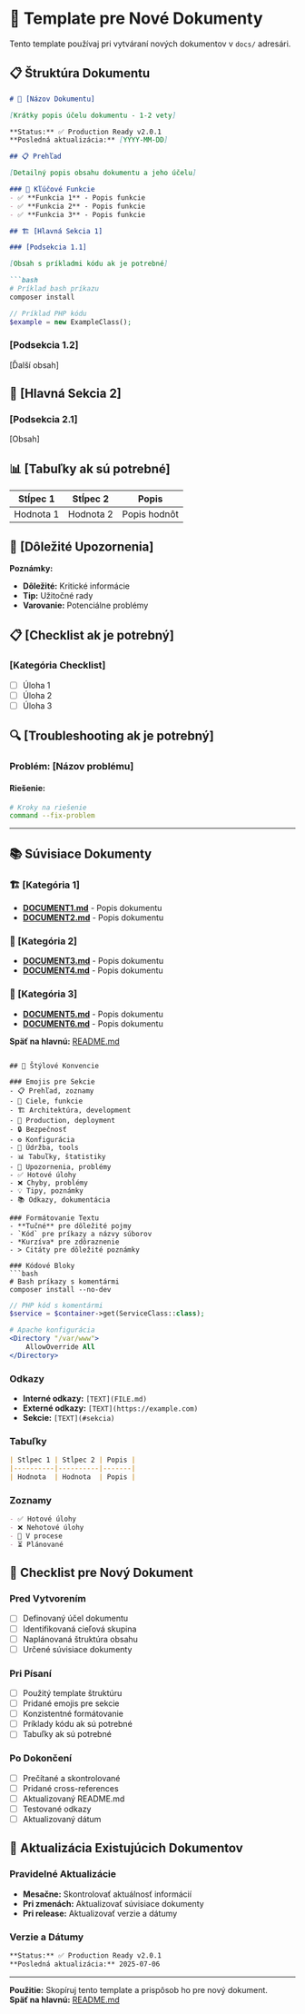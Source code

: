 # 📄 Template pre Nové Dokumenty

Tento template používaj pri vytváraní nových dokumentov v `docs/` adresári.

## 📋 Štruktúra Dokumentu

```markdown
# 🎯 [Názov Dokumentu]

[Krátky popis účelu dokumentu - 1-2 vety]

**Status:** ✅ Production Ready v2.0.1  
**Posledná aktualizácia:** [YYYY-MM-DD]

## 📋 Prehľad

[Detailný popis obsahu dokumentu a jeho účelu]

### 🎯 Kľúčové Funkcie
- ✅ **Funkcia 1** - Popis funkcie
- ✅ **Funkcia 2** - Popis funkcie
- ✅ **Funkcia 3** - Popis funkcie

## 🏗️ [Hlavná Sekcia 1]

### [Podsekcia 1.1]

[Obsah s príkladmi kódu ak je potrebné]

```bash
# Príklad bash príkazu
composer install
```

```php
// Príklad PHP kódu
$example = new ExampleClass();
```

### [Podsekcia 1.2]

[Ďalší obsah]

## 🔧 [Hlavná Sekcia 2]

### [Podsekcia 2.1]

[Obsah]

## 📊 [Tabuľky ak sú potrebné]

| Stĺpec 1 | Stĺpec 2 | Popis |
|----------|----------|-------|
| Hodnota 1 | Hodnota 2 | Popis hodnôt |

## 🚨 [Dôležité Upozornenia]

**Poznámky:**
- **Dôležité:** Kritické informácie
- **Tip:** Užitočné rady
- **Varovanie:** Potenciálne problémy

## 📋 [Checklist ak je potrebný]

### [Kategória Checklist]
- [ ] Úloha 1
- [ ] Úloha 2
- [ ] Úloha 3

## 🔍 [Troubleshooting ak je potrebný]

### Problém: [Názov problému]

#### Riešenie:
```bash
# Kroky na riešenie
command --fix-problem
```

---

## 📚 Súvisiace Dokumenty

### 🏗️ [Kategória 1]
- **[DOCUMENT1.md](DOCUMENT1.md)** - Popis dokumentu
- **[DOCUMENT2.md](DOCUMENT2.md)** - Popis dokumentu

### 🚀 [Kategória 2]
- **[DOCUMENT3.md](DOCUMENT3.md)** - Popis dokumentu
- **[DOCUMENT4.md](DOCUMENT4.md)** - Popis dokumentu

### 🔧 [Kategória 3]
- **[DOCUMENT5.md](DOCUMENT5.md)** - Popis dokumentu
- **[DOCUMENT6.md](DOCUMENT6.md)** - Popis dokumentu

**Späť na hlavnú:** [README.md](README.md)
```

## 🎨 Štýlové Konvencie

### Emojis pre Sekcie
- 📋 Prehľad, zoznamy
- 🎯 Ciele, funkcie
- 🏗️ Architektúra, development
- 🚀 Production, deployment
- 🔒 Bezpečnosť
- ⚙️ Konfigurácia
- 🔧 Údržba, tools
- 📊 Tabuľky, štatistiky
- 🚨 Upozornenia, problémy
- ✅ Hotové úlohy
- ❌ Chyby, problémy
- 💡 Tipy, poznámky
- 📚 Odkazy, dokumentácia

### Formátovanie Textu
- **Tučné** pre dôležité pojmy
- `Kód` pre príkazy a názvy súborov
- *Kurzíva* pre zdôraznenie
- > Citáty pre dôležité poznámky

### Kódové Bloky
```bash
# Bash príkazy s komentármi
composer install --no-dev
```

```php
// PHP kód s komentármi
$service = $container->get(ServiceClass::class);
```

```apache
# Apache konfigurácia
<Directory "/var/www">
    AllowOverride All
</Directory>
```

### Odkazy
- **Interné odkazy:** `[TEXT](FILE.md)` 
- **Externé odkazy:** `[TEXT](https://example.com)`
- **Sekcie:** `[TEXT](#sekcia)`

### Tabuľky
```markdown
| Stĺpec 1 | Stĺpec 2 | Popis |
|----------|----------|-------|
| Hodnota  | Hodnota  | Popis |
```

### Zoznamy
```markdown
- ✅ Hotové úlohy
- ❌ Nehotové úlohy
- 🔄 V procese
- ⏳ Plánované
```

## 📝 Checklist pre Nový Dokument

### Pred Vytvorením
- [ ] Definovaný účel dokumentu
- [ ] Identifikovaná cieľová skupina
- [ ] Naplánovaná štruktúra obsahu
- [ ] Určené súvisiace dokumenty

### Pri Písaní
- [ ] Použitý template štruktúru
- [ ] Pridané emojis pre sekcie
- [ ] Konzistentné formátovanie
- [ ] Príklady kódu ak sú potrebné
- [ ] Tabuľky ak sú potrebné

### Po Dokončení
- [ ] Prečítané a skontrolované
- [ ] Pridané cross-references
- [ ] Aktualizovaný README.md
- [ ] Testované odkazy
- [ ] Aktualizovaný dátum

## 🔄 Aktualizácia Existujúcich Dokumentov

### Pravidelné Aktualizácie
- **Mesačne:** Skontrolovať aktuálnosť informácií
- **Pri zmenách:** Aktualizovať súvisiace dokumenty
- **Pri release:** Aktualizovať verzie a dátumy

### Verzie a Dátumy
```markdown
**Status:** ✅ Production Ready v2.0.1  
**Posledná aktualizácia:** 2025-07-06
```

---

**Použitie:** Skopíruj tento template a prispôsob ho pre nový dokument.  
**Späť na hlavnú:** [README.md](README.md)
